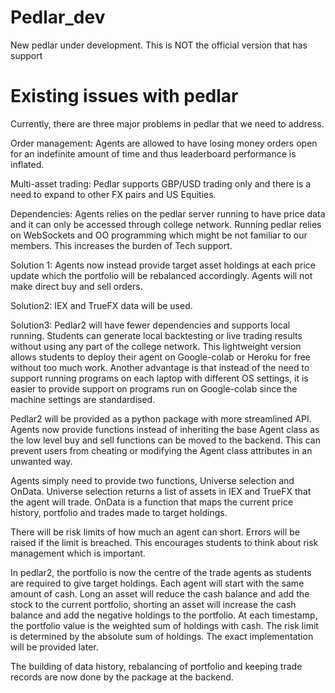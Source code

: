 # Pedlar_dev
New pedlar under development. This is NOT the official version that has support 

# Existing issues with pedlar

Currently, there are three major problems in pedlar that we need to address. 
 
Order management: Agents are allowed to have losing money orders open for an indefinite amount of time and thus leaderboard performance is inflated. 

Multi-asset trading: Pedlar supports GBP/USD trading only and there is a need to expand to other FX pairs and US Equities.

Dependencies: Agents relies on the pedlar server running to have price data and it can only be accessed through college network. Running pedlar relies on WebSockets and OO programming which might be not familiar to our members. This increases the burden of Tech support. 

Solution 1: Agents now instead provide target asset holdings at each price update which the portfolio will be rebalanced accordingly. Agents will not make direct buy and sell orders. 
 
Solution2: IEX and TrueFX data will be used.
 
Solution3: Pedlar2 will have fewer dependencies and supports local running. Students can generate local backtesting or live trading results without using any part of the college network. This lightweight version allows students to deploy their agent on Google-colab or Heroku for free without too much work. Another advantage is that instead of the need to support running programs on each laptop with different OS settings, it is easier to provide support on programs run on Google-colab since the machine settings are standardised. 
 
Pedlar2 will be provided as a python package with more streamlined API. Agents now provide functions instead of inheriting the base Agent class as the low level buy and sell functions can be moved to the backend. This can prevent users from cheating or modifying the Agent class attributes in an unwanted way.
 
Agents simply need to provide two functions, Universe selection and OnData. Universe selection returns a list of assets in IEX and TrueFX that the agent will trade. OnData is a function that maps the current price history, portfolio and trades made to target holdings.  
 
There will be risk limits of how much an agent can short. Errors will be raised if the limit is breached. This encourages students to think about risk management which is important. 
 
In pedlar2, the portfolio is now the centre of the trade agents as students are required to give target holdings. Each agent will start with the same amount of cash. Long an asset will reduce the cash balance and add the stock to the current portfolio, shorting an asset will increase the cash balance and add the negative holdings to the portfolio. 
At each timestamp, the portfolio value is the weighted sum of holdings with cash. The risk limit is determined by the absolute sum of holdings.  The exact implementation will be provided later. 
 
The building of data history, rebalancing of portfolio and keeping trade records are now done by the package at the backend. 
 

